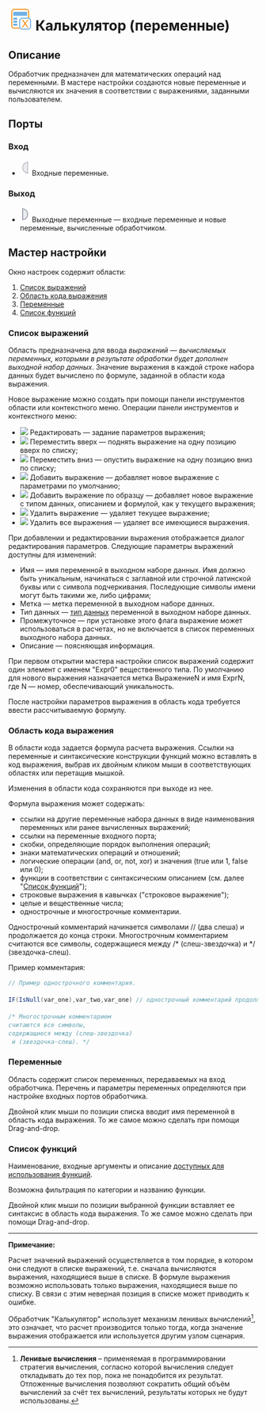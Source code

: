 # ![ ](../../images/icons/vendors/calcvariables.svg) Калькулятор (переменные)

## Описание

Обработчик предназначен для математических операций над переменными. В мастере настройки создаются новые переменные и вычисляются их значения в соответствии с выражениями, заданными пользователем.

## Порты

### Вход

* ![](../../images/icons/ports/optional_input_variable_inactive.svg) Входные переменные.

### Выход

* ![](../../images/icons/ports/output_variable_inactive.svg) Выходные переменные — входные переменные и новые переменные, вычисленные обработчиком.

## Мастер настройки

Окно настроек содержит области:

 1. [Список выражений](#spisok-vyrazheniy)
 2. [Область кода выражения](#oblast-koda-vyrazheniya)
 3. [Переменные](#peremennye)
 4. [Список функций](#spisok-funktsiy)

### Список выражений

Область предназначена для ввода *выражений — вычисляемых переменных, которыми в результате обработки будет дополнен выходной набор данных*. Значение выражения в каждой строке набора данных будет вычислено по формуле, заданной в области кода выражения.

Новое выражение можно создать при помощи панели инструментов области или контекстного меню. Операции панели инструментов и контекстного меню:

* ![](../../images/icons/.svg) Редактировать — задание параметров выражения;
* ![](../../images/icons/.svg) Переместить вверх — поднять выражение на одну позицию вверх по списку;
* ![](../../images/icons/.svg) Переместить вниз — опустить выражение на одну позицию вниз по списку;
* ![](../../images/icons/.svg) Добавить выражение — добавляет новое выражение с параметрами по умолчанию;
* ![](../../images/icons/.svg) Добавить выражение по образцу — добавляет новое выражение с типом данных, описанием и формулой, как у текущего выражения;
* ![](../../images/icons/.svg) Удалить выражение — удаляет текущее выражение;
* ![](../../images/icons/.svg) Удалить все выражения — удаляет все имеющиеся выражения.

При добавлении и редактировании выражения отображается диалог редактирования параметров. Следующие параметры выражений доступны для изменений:

* Имя — имя переменной в выходном наборе данных. Имя должно быть уникальным, начинаться с заглавной или строчной латинской буквы или с символа подчеркивания. Последующие символы имени могут быть такими же, либо цифрами;
* Метка — метка переменной в выходном наборе данных.
* Тип данных — [тип данных](../../data/datatype.md) переменной в выходном наборе данных.
* Промежуточное — при установке этого флага выражение может использоваться в расчетах, но не включается в список переменных выходного набора данных.
* Описание — поясняющая информация.

При первом открытии мастера настройки список выражений содержит один элемент с именем "Expr0" вещественного типа. По умолчанию для нового выражения назначается метка ВыражениеN и имя ExprN, где N — номер, обеспечивающий уникальность.

После настройки параметров выражения в область кода требуется ввести рассчитываемую формулу.

### Область кода выражения

В области кода задается формула расчета выражения. Ссылки на переменные и синтаксические конструкции функций можно вставлять в код выражения, выбрав их двойным кликом мыши в соответствующих областях или перетащив мышкой.

Изменения в области кода сохраняются при выходе из нее.

Формула выражения может содержать:

* ссылки на другие переменные набора данных в виде наименования переменных или ранее вычисленных выражений;
* ссылки на переменные входного порта;
* скобки, определяющие порядок выполнения операций;
* знаки математических операций и отношений;
* логические операции (and, or, not, xor) и значения (true или 1, false или 0);
* функции в соответствии с синтаксическим описанием (см. далее "[Список функций](#spisok-funktsiy)");
* строковые выражения в кавычках ("строковое выражение");
* целые и вещественные числа;
* однострочные и многострочные комментарии.

Однострочный комментарий начинается символами // (два слеша) и продолжается до конца строки. Многострочным комментарием считаются все символы, содержащиеся между /* (слеш-звездочка) и */ (звездочка-слеш).

Пример комментария:

```java
// Пример однострочного комментария.

IF(IsNull(var_one),var_two,var_one) // однострочный комментарий продолжается до конца строки

/* Многострочным комментарием
считаются все символы,
содержащиеся между (слеш-звездочка)
 и (звездочка-слеш). */
```

### Переменные

Область содержит список переменных, передаваемых на вход обработчика. Перечень и параметры переменных определяются при настройке входных портов обработчика.

Двойной клик мыши по позиции списка вводит имя переменной в область кода выражения. То же самое можно сделать при помощи Drag-and-drop.

### Список функций

Наименование, входные аргументы и описание [доступных для использования функций](../calc-func/README.md).

Возможна фильтрация по категории и названию функции.

Двойной клик мыши по позиции выбранной функции вставляет ее синтаксис в область кода выражения. То же самое можно сделать при помощи Drag-and-drop.

------

**Примечание:**

Расчет значений выражений осуществляется в том порядке, в котором они следуют в списке выражений, т.е. сначала вычисляются выражения, находящиеся выше в списке. В формуле выражения возможно использовать только выражения, находящиеся выше по списку. В связи с этим неверная позиция в списке может приводить к ошибке.

Обработчик "Калькулятор" использует механизм ленивых вычислений[^1], это означает, что расчет производится только тогда, когда значение выражения отображается или используется другим узлом сценария.

[^1]: **Ленивые вычисления** – применяемая в программировании стратегия вычисления, согласно которой вычисления следует откладывать до тех пор, пока не понадобится их результат. Отложенные вычисления позволяют сократить общий объём вычислений за счёт тех вычислений, результаты которых не будут использованы.

